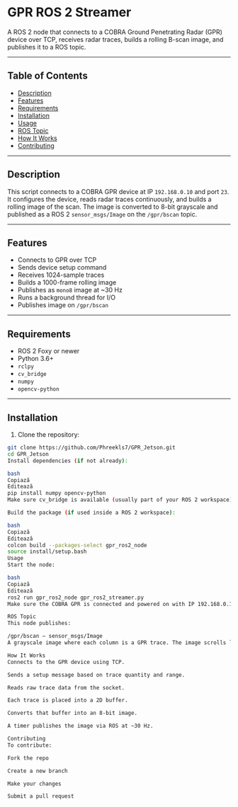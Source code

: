 # GPR ROS 2 Streamer

A ROS 2 node that connects to a COBRA Ground Penetrating Radar (GPR) device over TCP, receives radar traces, builds a rolling B-scan image, and publishes it to a ROS topic.

---

## Table of Contents

- [Description](#description)  
- [Features](#features)  
- [Requirements](#requirements)  
- [Installation](#installation)  
- [Usage](#usage)  
- [ROS Topic](#ros-topic)  
- [How It Works](#how-it-works)  
- [Contributing](#contributing)  

---

## Description

This script connects to a COBRA GPR device at IP `192.168.0.10` and port `23`. It configures the device, reads radar traces continuously, and builds a rolling image of the scan. The image is converted to 8-bit grayscale and published as a ROS 2 `sensor_msgs/Image` on the `/gpr/bscan` topic.

---

## Features

- Connects to GPR over TCP  
- Sends device setup command  
- Receives 1024-sample traces  
- Builds a 1000-frame rolling image  
- Publishes as `mono8` image at ~30 Hz  
- Runs a background thread for I/O  
- Publishes image on `/gpr/bscan`

---

## Requirements

- ROS 2 Foxy or newer  
- Python 3.6+  
- `rclpy`  
- `cv_bridge`  
- `numpy`  
- `opencv-python`

---

## Installation

1. Clone the repository:

```bash
git clone https://github.com/Phreekls7/GPR_Jetson.git
cd GPR_Jetson
Install dependencies (if not already):

bash
Copiază
Editează
pip install numpy opencv-python
Make sure cv_bridge is available (usually part of your ROS 2 workspace).

Build the package (if used inside a ROS 2 workspace):

bash
Copiază
Editează
colcon build --packages-select gpr_ros2_node
source install/setup.bash
Usage
Start the node:

bash
Copiază
Editează
ros2 run gpr_ros2_node gpr_ros2_streamer.py
Make sure the COBRA GPR is connected and powered on with IP 192.168.0.10.

ROS Topic
This node publishes:

/gpr/bscan — sensor_msgs/Image
A grayscale image where each column is a GPR trace. The image scrolls left with new incoming data.

How It Works
Connects to the GPR device using TCP.

Sends a setup message based on trace quantity and range.

Reads raw trace data from the socket.

Each trace is placed into a 2D buffer.

Converts that buffer into an 8-bit image.

A timer publishes the image via ROS at ~30 Hz.

Contributing
To contribute:

Fork the repo

Create a new branch

Make your changes

Submit a pull request

